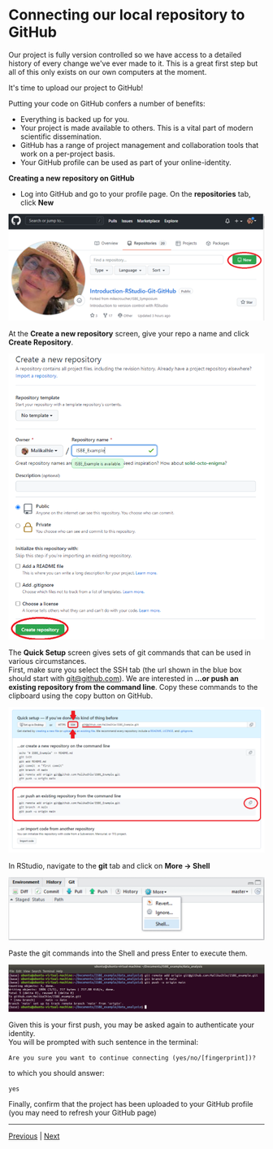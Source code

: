 # Connecting our local repository to GitHub

Our project is fully version controlled so we have access to a detailed history of every change we've ever made to it. This is a great first step but all of this only exists on our own computers at the moment.

It's time to upload our project to GitHub!

Putting your code on GitHub confers a number of benefits:

* Everything is backed up for you.
* Your project is made available to others. This is a vital part of modern scientific dissemination.
* GitHub has a range of project management and collaboration tools that work on a per-project basis.
* Your GitHub profile can be used as part of your online-identity.

**Creating a new repository on GitHub**

* Log into GitHub and go to your profile page. On the **repositories** tab, click **New**

<img src="assets/new_repo.png" width="600"> 

At the **Create a new repository** screen, give your repo a name and click **Create Repository**.

![](./assets/ISBE_example.png)

The **Quick Setup** screen gives sets of git commands that can be used in various circumstances.  
First, make sure you select the SSH tab (the url shown in the blue box should start with git@github.com).
We are interested in **…or push an existing repository from the command line**. Copy these commands to the clipboard using the copy button on GitHub. 

![](./assets/github_git_commands.png)

In RStudio, navigate to the **git** tab and click on **More -> Shell**

![](./assets/git_more_shell.png)

Paste the git commands into the Shell and press Enter to execute them.

![](./assets/git_origin.png)

Given this is your first push, you may be asked again to authenticate your identity.  
You will be prompted with such sentence in the terminal:

```
Are you sure you want to continue connecting (yes/no/[fingerprint])?
```
to which you should answer:

```
yes  
```

Finally, confirm that the project has been uploaded to your GitHub profile (you may need to refresh your GitHub page)

***

[Previous](./commit.md) | [Next](./updates.md)
